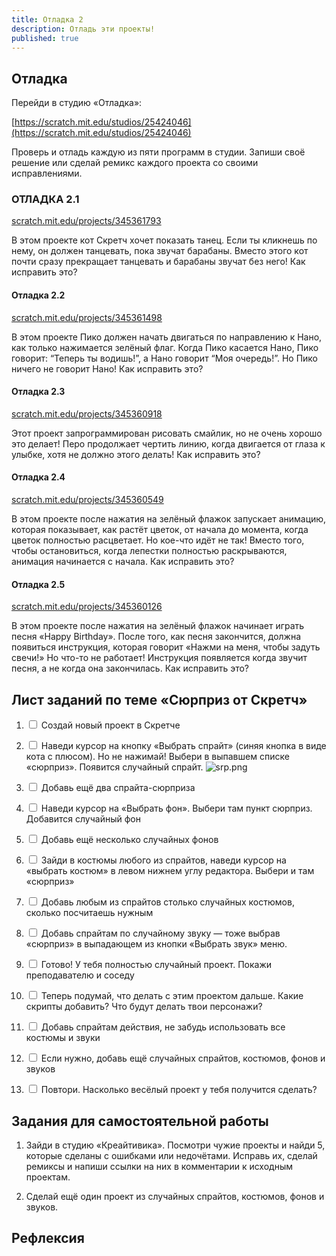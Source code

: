 ```yaml
---
title: Отладка 2
description: Отладь эти проекты!
published: true
---
```


## Отладка
Перейди в студию «Отладка»: 

[https://scratch.mit.edu/studios/25424046](https://scratch.mit.edu/studios/25424046)  

Проверь и отладь каждую из пяти программ в студии.
Запиши своё решение или сделай ремикс каждого проекта со своими исправлениями.

### ОТЛАДКА  2.1

[scratch.mit.edu/projects/345361793](https://scratch.mit.edu/projects/345361793)

В этом проекте кот Скретч хочет показать танец. Если ты кликнешь по нему, он должен танцевать, пока звучат барабаны. Вместо этого кот почти сразу прекращает танцевать и барабаны звучат без него! Как исправить это?

#### Отладка 2.2

[scratch.mit.edu/projects/345361498](https://scratch.mit.edu/projects/345361498) 

В этом проекте Пико должен начать двигаться по направлению к Нано, как только нажимается зелёный флаг. Когда Пико касается Нано, Пико говорит:  “Теперь ты водишь!”, а Нано говорит “Моя очередь!”. Но Пико ничего не говорит Нано!  Как исправить это?

#### Отладка 2.3

[scratch.mit.edu/projects/345360918](https://scratch.mit.edu/projects/345361498) 

Этот проект запрограммирован рисовать смайлик, но не очень хорошо это делает! Перо продолжает чертить линию, когда двигается от глаза к улыбке, хотя не должно этого делать! Как исправить это?

#### Отладка 2.4

[scratch.mit.edu/projects/345360549](https://scratch.mit.edu/projects/345360549) 

В этом проекте после нажатия на зелёный флажок запускает анимацию, которая показывает, как растёт цветок, от начала до момента, когда цветок полностью расцветает. Но кое-что идёт не так! Вместо того, чтобы остановиться, когда лепестки полностью раскрываются, анимация начинается с начала. Как исправить это?

#### Отладка 2.5

[scratch.mit.edu/projects/345360126](https://scratch.mit.edu/projects/345360126) 

В этом проекте после нажатия на зелёный флажок начинает играть песня «Happy Birthday». После того, как песня закончится, должна появиться инструкция, которая говорит «Нажми на меня, чтобы задуть свечи!» Но что-то не работает! Инструкция появляется когда звучит песня, а не когда она закончилась.
Как исправить это?

## Лист заданий по теме «Сюрприз от Скретч»
1. <input type="checkbox"> Создай новый проект в Скретче
2. <input type="checkbox"> Наведи курсор на кнопку «Выбрать спрайт» (синяя кнопка в виде кота с плюсом). Но не нажимай! Выбери в выпавшем списке «сюрприз». Появится случайный спрайт.
![srp.png]({{site.baseurl}}/lessons/otladkan2/srp.png)

3. <input type="checkbox"> Добавь ещё два спрайта-сюрприза
4. <input type="checkbox"> Наведи курсор на «Выбрать фон». Выбери там пункт сюрприз. Добавится случайный фон
5. <input type="checkbox"> Добавь ещё несколько случайных фонов
6. <input type="checkbox"> Зайди в костюмы любого из спрайтов, наведи курсор на «выбрать костюм» в левом нижнем углу редактора. Выбери и там «сюрприз»
7. <input type="checkbox"> Добавь любым из спрайтов столько случайных костюмов, сколько посчитаешь нужным
8. <input type="checkbox"> Добавь спрайтам по случайному звуку — тоже выбрав «сюрприз» в выпадающем из кнопки «Выбрать звук» меню.
9. <input type="checkbox"> Готово! У тебя полностью случайный проект. Покажи преподавателю и соседу
10. <input type="checkbox"> Теперь подумай, что делать с этим проектом дальше. Какие скрипты добавить? Что будут делать твои персонажи?
11. <input type="checkbox"> Добавь спрайтам действия, не забудь использовать все костюмы и звуки
12. <input type="checkbox"> Если нужно, добавь ещё случайных спрайтов, костюмов, фонов и звуков
13. <input type="checkbox"> Повтори. Насколько весёлый проект у тебя получится сделать?

## Задания для самостоятельной работы
1) Зайди в студию «Креайтивика». Посмотри чужие проекты и найди 5, которые сделаны с ошибками или недочётами. Исправь их, сделай ремиксы и напиши ссылки на них в комментарии к исходным проектам.

2) Сделай ещё один проект из случайных спрайтов, костюмов, фонов и звуков. 

## Рефлексия



